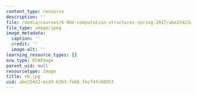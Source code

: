 ```yaml
---
content_type: resource
description: ''
file: /media/courses/6-004-computation-structures-spring-2017/abe25423ecd363b3feb6fecf4fc88953_v6.jpg
file_type: image/jpeg
image_metadata:
  caption: ''
  credit: ''
  image-alt: ''
learning_resource_types: []
ocw_type: OCWImage
parent_uid: null
resourcetype: Image
title: v6.jpg
uid: abe25423-ecd3-63b3-feb6-fecf4fc88953
---
```


